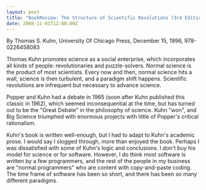 ```yaml
---
layout: post
title: "BookReview: The Structure of Scientific Revolutions (3rd Edition)"
date: 2008-11-01T12:00:00Z
---
```

By Thomas S. Kuhn, University Of Chicago Press, December 15, 1996, 978-0226458083

Thomas Kuhn promotes science as a social enterprise, which
incorporates all kinds of people: revolutionaries and puzzle-solvers.
Normal science is the product of most scientists.  Every now and then,
normal science hits a wall, science is then turbulent, and a paradigm
shift happens.  Scientific revolutions are infrequent but necessary to
advance science.

Popper and Kuhn had a debate in 1965 (soon after Kuhn published this
classic in 1962), which seemed inconsequential at the time, but has
turned out to be the "Great Debate" in the philosophy of science.
Kuhn "won", and Big Science triumphed with enormous projects with
little of Popper's critical rationalism.

Kuhn's book is written well-enough, but I had to adapt to Kuhn's
academic prose.  I would say I slogged through, more than enjoyed the
book.  Perhaps I was dissatisfied with some of Kuhn's logic and
conclusions.  I don't buy his model for science or for software.
However, I do think most software is written by a few programmers, and
the rest of the people in my business are "normal programmers" who are
content with copy-and-paste coding.  The time frame of software has
been so short, and there has been so many different paradigms.


